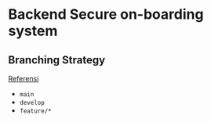 # Backend Secure on-boarding system

## Branching Strategy

[Referensi](https://github.com/discover-devops/Git_Commands/blob/main/Best%20Practices%20for%20Git%20Branching.md)

- `main`
- `develop`
- `feature/*`